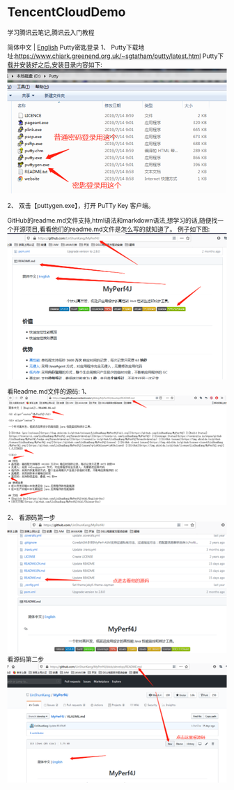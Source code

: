 # TencentCloudDemo
学习腾讯云笔记,腾讯云入门教程



简体中文 | [English](./README.EN.md)
Putty密匙登录
	1、
  Putty下载地址:https://www.chiark.greenend.org.uk/~sgtatham/putty/latest.html
  Putty下载并安装好之后,安装目录内容如下:![Putty安装目录](https://github.com/gitking/TencentCloudDemo/blob/master/images/PuttyDir.png)
  
  2、
  双击【puttygen.exe】，打开 PuTTy Key 客户端。
  
  
  
  
  
  
GitHub的readme.md文件支持,html语法和markdown语法,想学习的话,随便找一个开源项目,看看他们的readme.md文件是怎么写的就知道了。
例子如下图:
![Github的Readme怎么写的例子](https://github.com/gitking/TencentCloudDemo/blob/master/images/readme_eg.png)

看Readme.md文件的源码:
1、
![Github的Readme文件源码](https://github.com/gitking/TencentCloudDemo/blob/master/images/codesource_eg.png)

2、
看源码第一步
![看源码步骤01](https://github.com/gitking/TencentCloudDemo/blob/master/images/codesource_01.png)
看源码第二步
![看源码步骤01](https://github.com/gitking/TencentCloudDemo/blob/master/images/codesource_02.png)
  
  
